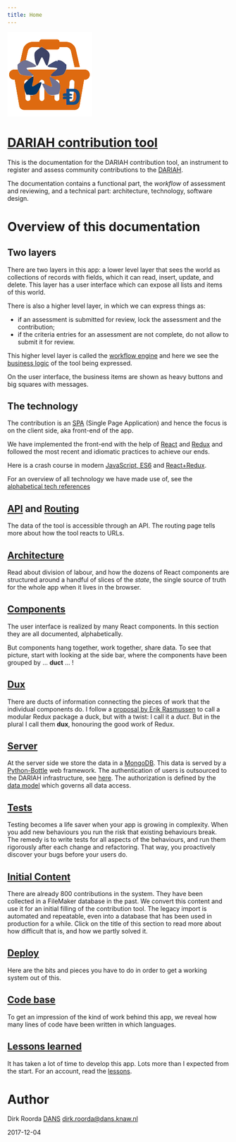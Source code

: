 ```yaml
---
title: Home
---
```


![logo](images/inkind_logo.png)

# [DARIAH contribution tool]({{site.liveBase}})

This is the documentation for the DARIAH contribution tool, an instrument to
register and assess community contributions to the [DARIAH]({{site.dariah}}).

The documentation contains a functional part, the _workflow_ of assessment and
reviewing, and a technical part: architecture, technology, software design.

# Overview of this documentation

## Two layers

There are two layers in this app: a lower level layer that sees the world as
collections of records with fields, which it can read, insert, update, and
delete. This layer has a user interface which can expose all lists and items of
this world.

There is also a higher level layer, in which we can express things as:

* if an assessment is submitted for review, lock the assessment and the
	contribution;
* if the criteria entries for an assessment are not complete, do not allow to
	submit it for review.

This higher level layer is called the [workflow engine](Workflow) and here we
see the [business logic](Business) of the tool being expressed.

On the user interface, the business items are shown as heavy buttons and big
squares with messages.

## The technology

The contribution is an [SPA]({{site.spa}}) (Single Page Application) and hence
the focus is on the client side, aka front-end of the app.

We have implemented the front-end with the help of [React]({{site.reactDocs}})
and [Redux]({{site.redux}}) and followed the most recent and idiomatic practices
to achieve our ends.

Here is a crash course in modern [JavaScript, ES6](ES6) and
[React+Redux](React).

For an overview of all technology we have made use of, see the
[alphabetical tech references](Tech)

## [API](API) and [Routing](Routing)

The data of the tool is accessible through an API. The routing page tells more
about how the tool reacts to URLs.

## [Architecture](Architecture)

Read about division of labour, and how the dozens of React components are
structured around a handful of slices of the _state_, the single source of truth
for the whole app when it lives in the browser.

## [Components](Components)

The user interface is realized by many React components. In this section they
are all documented, alphabetically.

But components hang together, work together, share data. To see that picture,
start with looking at the side bar, where the components have been grouped by
... **duct** ... !

## [Dux](Dux)

There are ducts of information connecting the pieces of work that the individual
components do. I follow a [proposal by Erik Rasmussen]({{site.ducks}}) to call a
modular Redux package a duck, but with a twist: I call it a _duct_. But in the
plural I call them **dux**, honouring the good work of Redux.

## [Server](Server)

At the server side we store the data in a [MongoDB]({{site.mongodb}}). This data
is served by a [Python-Bottle]({{site.bottle}}) web framework. The
authentication of users is outsourced to the DARIAH infrastructure, see
[here](Dux#me). The authorization is defined by the [data model](Model) which
governs all data access.

## [Tests](Tests)

Testing becomes a life saver when your app is growing in complexity. When you
add new behaviours you run the risk that existing behaviours break. The remedy
is to write tests for all aspects of the behaviours, and run them rigorously
after each change and refactoring. That way, you proactively discover your bugs
before your users do.

## [Initial Content](Content)

There are already 800 contributions in the system. They have been collected in a
FileMaker database in the past. We convert this content and use it for an
initial filling of the contribution tool. The legacy import is automated and
repeatable, even into a database that has been used in production for a while.
Click on the title of this section to read more about how difficult that is, and
how we partly solved it.

## [Deploy](Deploy)

Here are the bits and pieces you have to do in order to get a working system out
of this.

## [Code base](Codebase)

To get an impression of the kind of work behind this app, we reveal how many
lines of code have been written in which languages.

## [Lessons learned](Lessons)

It has taken a lot of time to develop this app. Lots more than I expected from
the start. For an account, read the [lessons](Lessons).

# Author

Dirk Roorda [DANS]({{site.dans}})
[dirk.roorda@dans.knaw.nl](mailto:dirk.roorda@dans.knaw.nl)

2017-12-04
